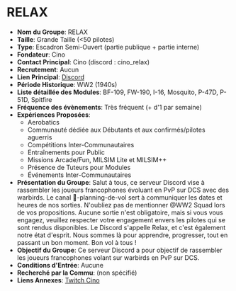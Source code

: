 # RELAX

- **Nom du Groupe**: RELAX
- **Taille**: Grande Taille (<50 pilotes)
- **Type**: Escadron Semi-Ouvert (partie publique + partie interne)
- **Fondateur**: Cino
- **Contact Principal**: Cino (discord : cino_relax)
- **Recrutement**: Aucun
- **Lien Principal**: [Discord](https://discord.gg/XZkQYGbnxF)
- **Période Historique**: WW2 (1940s)
- **Liste détaillée des Modules**: BF-109, FW-190, I-16, Mosquito, P-47D, P-51D, Spitfire
- **Fréquence des évènements**: Très fréquent (+ d'1 par semaine)
- **Expériences Proposées**:
  - Aerobatics
  - Communauté dédiée aux Débutants et aux confirmés/pilotes aguerris
  - Compétitions Inter-Communautaires
  - Entraînements pour Public
  - Missions Arcade/Fun, MILSIM Lite et MILSIM++
  - Présence de Tuteurs pour Modules
  - Événements Inter-Communautaires
- **Présentation du Groupe**: Salut à tous, ce serveur Discord vise à rassembler les joueurs francophones évoluant en PvP sur DCS avec des warbirds. Le canal 📰-planning-de-vol sert à communiquer les dates et heures de nos sorties. N'oubliez pas de mentionner @WW2 Squad lors de vos propositions. Aucune sortie n'est obligatoire, mais si vous vous engagez, veuillez respecter votre engagement envers les pilotes qui se sont rendus disponibles. Le Discord s'appelle Relax, et c'est également notre état d'esprit. Nous sommes là pour apprendre, progresser, tout en passant un bon moment. Bon vol à tous !
- **Objectif du Groupe**: Ce serveur Discord a pour objectif de rassembler les joueurs francophones volant sur warbirds en PvP sur DCS.
- **Conditions d'Entrée**: Aucune
- **Recherché par la Commu**: (non spécifié)
- **Liens Annexes**: [Twitch Cino](https://twitch.tv/cino_relax)